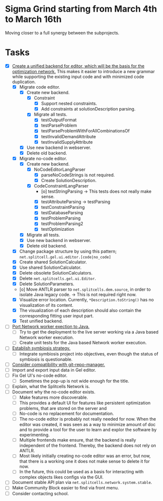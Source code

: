 # Sigma Grind starting from March 4th to March 16th
Moving closer to a full synergy between the subprojects.
# Tasks
* [x] [Create a unified backend for editor, which will be the basis for the optimization network.](../features/2024-11-13-t37-solve-sport-lesson-assignment.md)
  This makes it easier to introduce a new grammar while supporting the existing input code and with minimized code duplication.
    * [x] Migrate code editor.
        * [x] Create new backend.
            * [x] Constraint
                * [x] Support nested constraints.
                * [x] Add constraints at solutionDescription parsing.
            * [x] Migrate all tests.
                * [x] testOutputFormat
                * [x] testParseProblem
                * [x] testParseProblemWithForAllCombinationsOf
                * [x] testInvalidDemandAttribute
                * [x] testInvalidSupplyAttribute
        * [x] Use new backend in webserver.
        * [x] Delete old backend.
    * [x] Migrate no-code editor.
        * [x] Create new backend.
            * [x] NoCodeEditorLangParser
                * [x] parseNoCodeStrings is not required.
                * [x] Create SolutionDescription.
            * [x] CodeConstraintLangParser
                * [o] testStringParsing -> This tests does not really make sense.
                * [x] testAttributeParsing -> testParsing
                * [x] testConstraintParsing
                * [x] testDatabaseParsing
                * [x] testProblemParsing
                * [x] testProblemParsing2
                * [x] testOptimization
        * [x] Migrate all tests.
        * [x] Use new backend in webserver.
        * [x] Delete old backend.
    * [x] Change package structure by using this pattern; `net.splitcell.gel.ui.editor.[code|no_code]`
    * [x] Create shared SolutionCalculator.
    * [x] Use shared SolutionCalculator.
    * [x] Delete obsolete SolutionCalculators.
    * [x] Delete `net.splitcells.gel.ui.Editor`.
    * [x] Delete SolutionParameters.
    * [o] Move ANTLR parser to `net.splitcells.dem.source`, in order to isolate Java legacy code. -> This is not required right now.
    * [x] Visualize error location. Currently, `*Description.toString()` has no visualization of its content.
    * [x] The visualization of each description should also contain the corresponding fitting user input part.
    * [x] Test unified backend.
* [ ] [Port Network worker exection to Java.](../compatibility-portability-and-adaptability/2025-02-25-t59-port-shell-project-to-java-and-the-network-worker.md)
    * [ ] Try to get the deployment to the live server working via a Java based Network worker execution.
    * [ ] Create unit tests for the Java based Network worker execution.
* [ ] [Establish symbiosis strategy.](../cooperation-and-symbiosis/2025-03-01-establish-symbiosis-strategy.md)
    * [ ] Integrate symbiosis project into objectives, even though the status of symbiosis is questionable.
* [ ] [Consider compatibility with git-repo-manager.](../cooperation-and-symbiosis/2022-10-25-consider-compatibility-with-git-repo-manager.md)
* [ ] Import and export input data in Gel editor.
* [ ] Fix Gel UI's no-code editor.
    * [ ] Sometimes the pop-up is not wide enough for the title.
* [ ] Explain, what the Splitcells Network is.
* [ ] Document why the no-code editor exists.
    * [ ] Make features more discoverable.
    * [ ] This provides a default UI for features like persistent optimization problems,
      that are stored on the server and 
    * [ ] No-code is no replacement for documentation.
    * [ ] The no-code editor is probably not really needed for now.
      When the editor was created, it was seen as a way to minimize amount of doc and
      to provide a tool for the user to learn and explor the software by experimenting.
    * [ ] Multiple frontends make ensure, that the backend is really independent of the frontend.
      Thereby, the backend does not rely on ANTLR.
    * [ ] Most likely initially creating no-code editor was an error,
      but now, that there is a working one it does not make sense to delete it for now.
    * [ ] In the future, this could be used as a basis for interacting with complex objects likes configs via the GUI.
* [ ] Document stable API plan via `net.splitcells.network.system.stable`.
* [ ] Make Community Block easier to find via front menu.
* [ ] Consider contacting school.